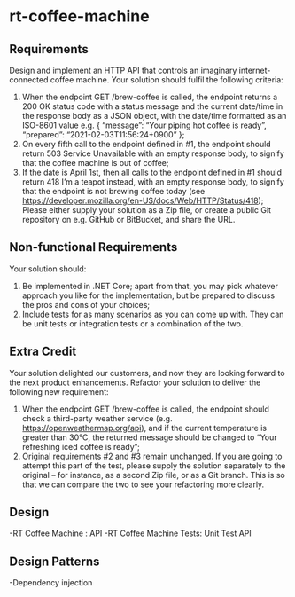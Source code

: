 # rt-coffee-machine

## Requirements
Design and implement an HTTP API that controls an imaginary internet-connected coffee machine. Your solution should fulfil the following criteria:
1.  When the endpoint GET /brew-coffee is called, the endpoint returns a 200 OK status code with a status message and the current date/time in the response body as a JSON object, with the date/time formatted as an ISO-8601 value e.g. 
{
  “message”: “Your piping hot coffee is ready”,
  “prepared”: “2021-02-03T11:56:24+0900”
};
2.  On every fifth call to the endpoint defined in #1, the endpoint should return 503 Service Unavailable with an empty response body, to signify that the coffee machine is out of coffee;
3.  If the date is April 1st, then all calls to the endpoint defined in #1 should return 418 I’m a teapot instead, with an empty response body, to signify that the endpoint is not brewing coffee today (see https://developer.mozilla.org/en-US/docs/Web/HTTP/Status/418);
Please either supply your solution as a Zip file, or create a public Git repository on e.g. GitHub or BitBucket, and share the URL.

## Non-functional Requirements
Your solution should:
1.  Be implemented in .NET Core; apart from that, you may pick whatever approach you like for the implementation, but be prepared to discuss the pros and cons of your choices;
2.  Include tests for as many scenarios as you can come up with. They can be unit tests or integration tests or a combination of the two.
## Extra Credit
Your solution delighted our customers, and now they are looking forward to the next product enhancements. Refactor your solution to deliver the following new requirement:
1.  When the endpoint GET /brew-coffee is called, the endpoint should check a third-party weather service (e.g. https://openweathermap.org/api), and if the current temperature is greater than 30°C, the returned message should be changed to “Your refreshing iced coffee is ready”;
2.  Original requirements #2 and #3 remain unchanged.
If you are going to attempt this part of the test, please supply the solution separately to the original – for instance, as a second Zip file, or as a Git branch. This is so that we can compare the two to see your refactoring more clearly.

## Design
-RT Coffee Machine : API
-RT Coffee Machine Tests: Unit Test API
## Design Patterns
-Dependency injection
